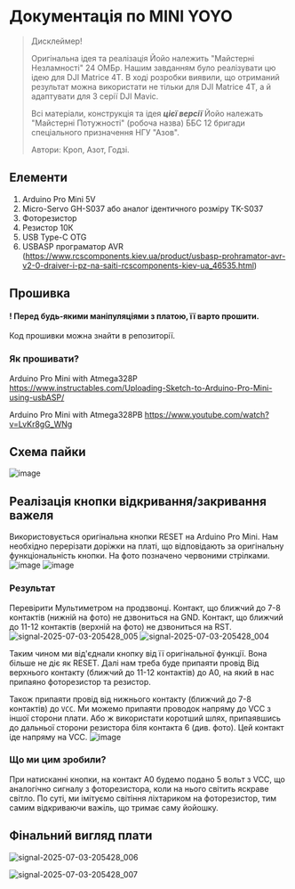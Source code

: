 # Документація по MINI YOYO
> Дисклеймер!
> 
> Оригінальна ідея та реалізація Йойо належить "Майстерні Незламності" 24 ОМБр. Нашим завданням було реалізувати цю ідею для DJI Matrice 4T. В ході розробки виявили, що отриманий результат можна використати не тільки для DJI Matrice 4T, а й адаптувати для 3 серії DJI Mavic.
> 
> Всі матеріали, конструкція та ідея ***цієї версії*** Йойо належать "Майстерні Потужності" (робоча назва) ББС 12 бригади спеціального призначення НГУ "Азов".
>
> Автори: Кроп, Азот, Годзі.

## Елементи
1. Arduino Pro Mini 5V
2. Micro-Servo GH-S037 або аналог ідентичного розміру TK-S037
3. Фоторезистор
4. Резистор 10К
5. USB Type-C OTG 
6. USBASP програматор AVR (https://www.rcscomponents.kiev.ua/product/usbasp-prohramator-avr-v2-0-draiver-i-pz-na-saiti-rcscomponents-kiev-ua_46535.html)

## Прошивка
#### ! Перед будь-якими маніпуляціями з платою, її варто прошити.
Код прошивки можна знайти в репозиторії.

### Як прошивати?
Arduino Pro Mini with Atmega328P 
https://www.instructables.com/Uploading-Sketch-to-Arduino-Pro-Mini-using-usbASP/

Arduino Pro Mini with Atmega328PB
https://www.youtube.com/watch?v=LvKr8gG_WNg

## Cхема пайки
![image](https://github.com/user-attachments/assets/1329a920-41cf-42dc-94a5-5024647e8111)


## Реалізація кнопки відкривання/закривання важеля
Використовується оригінальна кнопки RESET на Arduino Pro Mini. Нам необхідно перерізати доріжки на платі, що відповідають за оригінальну функціональність кнопки. На фото позначено червоними стрілками.
![image](https://github.com/user-attachments/assets/d95cb9b0-bf25-4b54-972e-4f9de62121b9)
![image](https://github.com/user-attachments/assets/3a17b142-0ad7-484c-8fb8-0df016c1c152)
### Результат
Перевірити Мультиметром на продзвонці.
Контакт, що ближчий до 7-8 контактів (нижній на фото) не дзвониться на GND.
Контакт, що ближчий до 11-12 контактів (верхній на фото) не дзвониться на RST.
![signal-2025-07-03-205428_005](https://github.com/user-attachments/assets/1d2521e1-3942-4b28-9ce4-d2b3c4c31f04)
![signal-2025-07-03-205428_004](https://github.com/user-attachments/assets/33845182-f17e-414e-ad3e-4596a48332c4)

Таким чином ми від'єднали кнопку від її оригінальної функції. Вона більше не діє як RESET.
Далі нам треба буде припаяти провід Від верхнього контакту (ближчий до 11-12 контактів) до A0, на який в нас припаяно фоторезистор та резистор. 

Також припаяти провід від нижнього контакту (ближчий до 7-8 контактів) до `VCC`. Ми можемо припаяти проводок напряму до VCC з іншої сторони плати. Або ж використати коротший шлях, припаявшись до дальньої сторони резистора біля контакта 6 (див. фото). Цей контакт іде напряму на VCC.
![image](https://github.com/user-attachments/assets/f5ca3dd2-1051-47f8-b739-8d5595c533f1)

### Що ми цим зробили?
При натисканні кнопки, на контакт A0 будемо подано 5 вольт з VCC, що аналогічно сигналу з фоторезистора, коли на нього світить яскраве світло. По суті, ми імітуємо світіння ліхтариком на фоторезистор, тим самим відкриваючи важіль, що тримає саму йойошку.

## Фінальний вигляд плати
![signal-2025-07-03-205428_006](https://github.com/user-attachments/assets/c14f1f72-e8a4-492a-aa2f-a5e8a7647bb5)

![signal-2025-07-03-205428_007](https://github.com/user-attachments/assets/14b34dd0-7231-4c41-bd97-fb3970f0a289)


